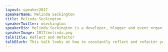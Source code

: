 ```yaml
---
layout: speaker2017
speakerName: Melinda Seckington
title: Melinda Seckington
speakerTwitter: mseckington
speakerBio: Melinda Seckington is a developer, blogger and event organizer. She is currently a developer at FutureLearn, a social learning platform offering free courses from top universities. Melinda is interested in interested in solving complex problems with artificial intelligence and machine learning algorithms.
speakerImage: 2017/melinda.png
talkTitle: Reflect and Refactor
talkBlurb: This talk looks at how to constantly reflect and refactor your own skills and values, creating your own idea of a “good” developer. It will examine the psychology of creating new habits, the different motivations of why we are developers, and how we can each define the type of developers we want to be.
---
```

